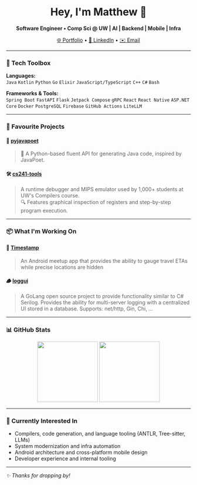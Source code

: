 <h1 align="center">Hey, I'm Matthew 👋</h1>


<p align="center">
  <strong>Software Engineer • Comp Sci @ UW | AI | Backend | Mobile | Infra</strong>
</p>

<p align="center">
  <a href="https://mattheway.com">🌐 Portfolio</a> • 
  <a href="https://www.linkedin.com/in/matthew-au-yeung-652195263/">💼 LinkedIn</a> • 
  <a href="mailto:mw2auyeu@uwaterloo.ca">✉️ Email</a>
</p>

---

### 🧰 Tech Toolbox

**Languages:**  
`Java` `Kotlin` `Python` `Go` `Elixir` `JavaScript/TypeScript` `C++` `C#` `Bash`

**Frameworks & Tools:**  
`Spring Boot` `FastAPI` `Flask` `Jetpack Compose` `gRPC` `React` `React Native` `ASP.NET Core` `Docker` `PostgreSQL` `Firebase` `GitHub Actions` `LiteLLM`

---

### 🚀 Favourite Projects

#### 🧪 [pyjavapoet](https://github.com/M4TTH3/pyjavapoet)
>🧬 A Python-based fluent API for generating Java code, inspired by JavaPoet.  

#### 🛠 [cs241-tools](https://github.com/uw-pluverse/cs241-tools)
> A runtime debugger and MIPS emulator used by 1,000+ students at UW's Compilers course.  
> 🔍 Features graphical inspection of registers and step-by-step program execution.  

---

### 📦 What I'm Working On

#### 📍 [Timestamp](https://github.com/M4TTH3/Timestamp)
> An Android meetup app that provides the ability to gauge travel ETAs while precise locations are hidden

#### 🪵 [loggui](https://github.com/M4TTH3/loggui)
> A GoLang open source project to provide functionality similar to C\# Serilog.
> Provides the ability for multi-server logging with a centralized UI stored in a database.
> Supports: net/http, Gin, Chi, ...

---

### 📊 GitHub Stats

<p align="center">
  <img src="https://github-readme-stats.vercel.app/api?username=M4TTH3&show_icons=true&theme=radical&hide=stars&count_private=true" height="165"/>
  <img src="https://github-readme-stats.vercel.app/api/top-langs/?username=M4TTH3&layout=compact&theme=radical&langs_count=6" height="165"/>
</p>

---

### 🧠 Currently Interested In
- Compilers, code generation, and language tooling (ANTLR, Tree-sitter, LLMs)
- System modernization and infra automation
- Android architecture and cross-platform mobile design
- Developer experience and internal tooling

---

_✨ Thanks for dropping by!_

